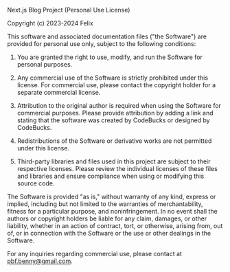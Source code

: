Next.js Blog Project (Personal Use License)

Copyright (c) 2023-2024 Felix

This software and associated documentation files ("the Software") are provided for personal use only, subject to the following conditions:

1. You are granted the right to use, modify, and run the Software for personal purposes.

2. Any commercial use of the Software is strictly prohibited under this license. For commercial use, please contact the copyright holder for a separate commercial license.

3. Attribution to the original author is required when using the Software for commercial purposes. Please provide attribution by adding a link and stating that the software was created by CodeBucks or designed by CodeBucks.

4. Redistributions of the Software or derivative works are not permitted under this license.

5. Third-party libraries and files used in this project are subject to their respective licenses. Please review the individual licenses of these files and libraries and ensure compliance when using or modifying this source code.

The Software is provided "as is," without warranty of any kind, express or implied, including but not limited to the warranties of merchantability, fitness for a particular purpose, and noninfringement. In no event shall the authors or copyright holders be liable for any claim, damages, or other liability, whether in an action of contract, tort, or otherwise, arising from, out of, or in connection with the Software or the use or other dealings in the Software.

For any inquiries regarding commercial use, please contact at pbf.benny@gmail.com.
